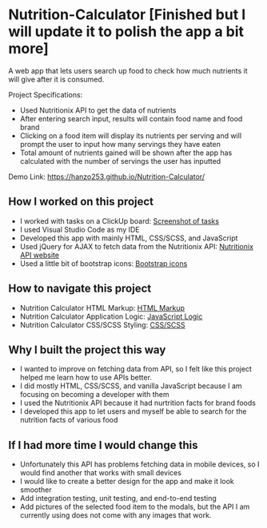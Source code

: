 # Nutrition-Calculator [Finished but I will update it to polish the app a bit more]

A web app that lets users search up food to check how much nutrients it will give after it is consumed.

Project Specifications:

- Used Nutritionix API to get the data of nutrients
- After entering search input, results will contain food name and food brand
- Clicking on a food item will display its nutrients per serving and will prompt the user to input how many servings they have eaten
- Total amount of nutrients gained will be shown after the app has calculated with the number of servings the user has inputted

Demo Link: https://hanzo253.github.io/Nutrition-Calculator/

## How I worked on this project

- I worked with tasks on a ClickUp board: [Screenshot of tasks](https://lensdump.com/a/giQox)
- I used Visual Studio Code as my IDE
- Developed this app with mainly HTML, CSS/SCSS, and JavaScript
- Used jQuery for AJAX to fetch data from the Nutritionix API: [Nutritionix API website](https://www.nutritionix.com/business/api)
- Used a little bit of bootstrap icons: [Bootstrap icons](https://icons.getbootstrap.com/)

## How to navigate this project

- Nutrition Calculator HTML Markup: [HTML Markup](https://github.com/Hanzo253/Nutrition-Calculator/blob/main/index.html)
- Nutrition Calculator Application Logic: [JavaScript Logic](https://github.com/Hanzo253/Nutrition-Calculator/blob/main/main.js)
- Nutrition Calculator CSS/SCSS Styling: [CSS/SCSS](https://github.com/Hanzo253/Nutrition-Calculator/blob/main/styles.scss)

## Why I built the project this way

- I wanted to improve on fetching data from API, so I felt like this project helped me learn how to use APIs better.
- I did mostly HTML, CSS/SCSS, and vanilla JavaScript because I am focusing on becoming a developer with them
- I used the Nutritionix API because it had nurtrition facts for brand foods
- I developed this app to let users and myself be able to search for the nutrition facts of various food

## If I had more time I would change this

- Unfortunately this API has problems fetching data in mobile devices, so I would find another that works with small devices
- I would like to create a better design for the app and make it look smoother
- Add integration testing, unit testing, and end-to-end testing
- Add pictures of the selected food item to the modals, but the API I am currently using does not come with any images that work.
